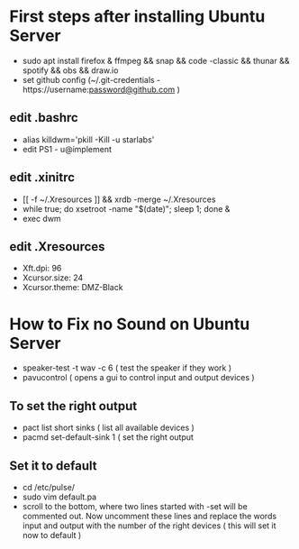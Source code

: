 # First steps after installing Ubuntu Server

  * sudo apt install firefox & ffmpeg && snap && code -classic && thunar && spotify && obs && draw.io
  * set github config  (~/.git-credentials - https://username:password@github.com )

## edit .bashrc
  * alias killdwm='pkill -Kill -u starlabs'
  * edit PS1 - u@implement

## edit .xinitrc
  * [[ -f ~/.Xresources ]] && xrdb -merge ~/.Xresources
  * while true; do xsetroot -name "$(date)"; sleep 1; done & 
  * exec dwm

## edit .Xresources 
  * Xft.dpi: 96
  * Xcursor.size: 24
  * Xcursor.theme: DMZ-Black



# How to Fix no Sound on Ubuntu Server

  * speaker-test -t wav -c 6 ( test the speaker if they work )
  * pavucontrol ( opens a gui to control input and output devices )

## To set the right output  

  * pact list short sinks ( list all available devices )
  * pacmd set-default-sink 1 ( set the right output

## Set it to default 

  * cd /etc/pulse/
  * sudo vim default.pa 
  * scroll to the bottom, where two lines started with -set will be commented out. Now uncomment these lines
    and replace the words input and output with the number of the right devices ( this will set it now to
    default )
